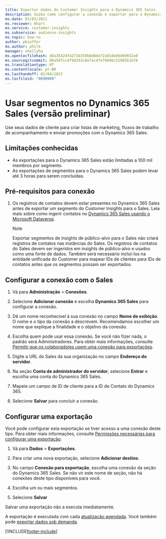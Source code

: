 ```yaml
---
title: Exportar dados do Customer Insights para o Dynamics 365 Sales
description: Saiba como configurar a conexão e exportar para o Dynamics 365 Sales.
ms.date: 03/03/2021
ms.reviewer: mhart
ms.service: customer-insights
ms.subservice: audience-insights
ms.topic: how-to
author: pkieffer
ms.author: philk
manager: shellyha
ms.openlocfilehash: d8a35424f4271b350b8d84e72a01deb6d69652a0
ms.sourcegitcommit: 08a5dfcc4f9d293c8e7ac4fef604bc52985b1b78
ms.translationtype: HT
ms.contentlocale: pt-BR
ms.lasthandoff: 02/04/2022
ms.locfileid: "8090909"
---
```

# <a name="use-segments-in-dynamics-365-sales-preview"></a>Usar segmentos no Dynamics 365 Sales (versão preliminar)



Use seus dados de cliente para criar listas de marketing, fluxos de trabalho de acompanhamento e enviar promoções com o Dynamics 365 Sales.

## <a name="known-limitations"></a>Limitações conhecidas

- As exportações para o Dynamics 365 Sales estão limitadas a 100 mil membros por segmento.
- As exportações de segmentos para o Dynamics 365 Sales podem levar até 3 horas para serem concluídas. 

## <a name="prerequisite-for-connection"></a>Pré-requisitos para conexão

1. Os registros de contatos devem estar presentes no Dynamics 365 Sales antes de exportar um segmento do Customer Insights para o Sales. Leia mais sobre como ingerir contatos no [Dynamics 365 Sales usando o Microsoft Dataverse](connect-power-query.md).

   > [!NOTE]
   > Exportar segmentos de insights de público-alvo para o Sales não criará registros de contatos nas instâncias do Sales. Os registros de contatos do Sales devem ser ingeridos em insights de público-alvo e usados como uma fonte de dados. Também será necessário incluí-los na entidade unificada do Customer para mapear IDs de clientes para IDs de contatos antes que os segmentos possam ser exportados.

## <a name="set-up-the-connection-to-sales"></a>Configurar a conexão com o Sales

1. Vá para **Administração** > **Conexões**.

1. Selecione **Adicionar conexão** e escolha **Dynamics 365 Sales** para configurar a conexão.

1. Dê um nome reconhecível à sua conexão no campo **Nome de exibição**. O nome e o tipo da conexão a descrevem. Recomendamos escolher um nome que explique a finalidade e o objetivo da conexão.

1. Escolha quem pode usar essa conexão. Se você não fizer nada, o padrão será Administradores. Para obter mais informações, consulte [Permitir que os colaboradores usem uma conexão para exportações](connections.md#allow-contributors-to-use-a-connection-for-exports).

1. Digite a URL do Sales da sua organização no campo **Endereço do servidor**.

1. Na seção **Conta de administrador do servidor**, selecione **Entrar** e escolha uma conta do Dynamics 365 Sales.

1. Mapeie um campo de ID de cliente para a ID de Contato do Dynamics 365.

1. Selecione **Salvar** para concluir a conexão. 

## <a name="configure-an-export"></a>Configurar uma exportação

Você pode configurar esta exportação se tiver acesso a uma conexão deste tipo. Para obter mais informações, consulte [Permissões necessárias para configurar uma exportação](export-destinations.md#set-up-a-new-export).

1. Vá para **Dados** > **Exportações**.

1. Para criar uma nova exportação, selecione **Adicionar destino**.

1. No campo **Conexão para exportação**, escolha uma conexão da seção do Dynamics 365 Sales. Se não vir este nome de seção, não há conexões deste tipo disponíveis para você.

1. Escolha um ou mais segmentos.

1. Selecione **Salvar**

Salvar uma exportação não a executa imediatamente.

A exportação é executada com cada [atualização agendada](system.md#schedule-tab). Você também pode [exportar dados sob demanda](export-destinations.md#run-exports-on-demand). 

[!INCLUDE[footer-include](../includes/footer-banner.md)]
